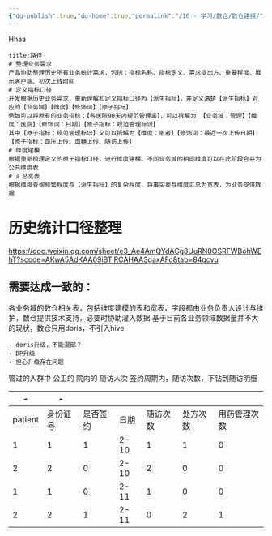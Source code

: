 ```yaml
---
{"dg-publish":true,"dg-home":true,"permalink":"/10 - 学习/数仓/数仓建模/","tags":["gardenEntry"],"dgPassFrontmatter":true}
---
```


Hhaa

```ad-note
title:路径
# 整理业务需求
产品协助整理历史所有业务统计需求，包括：指标名称、指标定义、需求提出方、重要程度、展示客户端、初次上线时间
# 定义指标口径
开发根据历史业务需求，重新理解和定义指标口径为【派生指标】，并定义清楚【派生指标】对应的【业务域】【维度】【修饰词】【原子指标】
例如可以将原有的业务指标：【各医院90天内规范管理率】，可以拆解为 【业务域：管理】【维度：医院】【修饰词：日期】【原子指标：规范管理标识】
其中【原子指标：规范管理标识】又可以拆解为【维度：患者】【修饰词：最近一次上传日期】【原子指标：血压上传、血糖上传、随访上传】
# 维度建模
根据重新梳理定义的原子指标口径，进行维度建模。不同业务域的相同维度可以在此阶段合并为公共维度表
# 汇总宽表
根据维度查询频繁程度与【派生指标】的复杂程度，将事实表与维度汇总为宽表，为业务提供数据
```

# 历史统计口径整理
https://doc.weixin.qq.com/sheet/e3_Ae4AmQYdACg8UuRN0OSRFWBohWEhT?scode=AKwA5AdKAA09iBTiRCAHAA3gaxAFo&tab=84gcvu


## 需要达成一致的：
各业务域的数仓相关表，包括维度建模的表和宽表，字段都由业务负责人设计与维护，数仓提供技术支持，必要时协助灌入数据
基于目前各业务领域数据量并不大的现状，数仓只用doris，不引入hive

```ad-note
- doris升级，不能混部？
- DP升级
- 担心升级存在问题
```

管过的人群中  公卫的 院内的 随访人次
签约周期内，随访次数，下钻到随访明细

| -       | -        |          |      |          |          |              |
| ------- | -------- | -------- | ---- | -------- | -------- | ------------ |
| patient | 身份证号 | 是否签约 | 日期 | 随访次数 | 处方次数 | 用药管理次数 |
| 1       | 1        | 1        | 2-10 | 1        | 1        | 0            |
| 2       | 2        | 0        | 2-10 | 2        | 0        | 0            |
| 1       | 1        | 0        | 2-11 | 1        | 0        | 0            |
| 2       | 2        | 1        | 2-11 | 0        | 2        | 1             |




